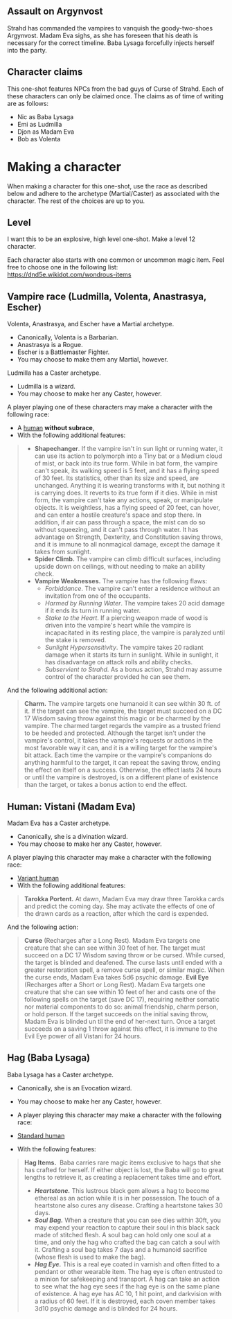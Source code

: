 ## Assault on Argynvost
Strahd has commanded the vampires to vanquish the goody-two-shoes Argynvost. Madam Eva sighs, as she has foreseen that his death is necessary for the correct timeline. Baba Lysaga forcefully injects herself into the party.

## Character claims
This one-shot features NPCs from the bad guys of Curse of Strahd. Each of these characters can only be claimed once. The claims as of time of writing are as follows:
* Nic as Baba Lysaga
* Emi as Ludmilla
* Djon as Madam Eva
* Bob as Volenta

# Making a character
When making a character for this one-shot, use the race as described below and adhere to the archetype (Martial/Caster) as associated with the character. The rest of the choices are up to you.

## Level
I want this to be an explosive, high level one-shot. Make a level 12 character.

Each character also starts with one common or uncommon magic item. Feel free to choose one in the following list: https://dnd5e.wikidot.com/wondrous-items

## Vampire race (Ludmilla, Volenta, Anastrasya, Escher)
Volenta, Anastrasya, and Escher have a Martial archetype.
* Canonically, Volenta is a Barbarian.
* Anastrasya is a Rogue.
* Escher is a Battlemaster Fighter.
* You may choose to make them any Martial, however.

Ludmilla has a Caster archetype.
* Ludmilla is a wizard.
* You may choose to make her any Caster, however.

A player playing one of these characters may make a character with the following race:
* A [human](https://dnd5e.wikidot.com/human) **without subrace**, 
* With the following additional features:
> - **Shapechanger**. If the vampire isn't in sun light or running water, it can use its action to polymorph into a Tiny bat or a Medium cloud of mist, or back into its true form. While in bat form, the vampire can't speak, its walking speed is 5 feet, and it has a flying speed of 30 feet. Its statistics, other than its size and speed, are unchanged. Anything it is wearing transforms with it, but nothing it is carrying does. It reverts to its true form if it dies. While in mist form, the vampire can't take any actions, speak, or manipulate objects. It is weightless, has a flying speed of 20 feet, can hover, and can enter a hostile creature's space and stop there. In addition, if air can pass through a space, the mist can do so without squeezing, and it can't pass through water. It has advantage on Strength, Dexterity, and Constitution saving throws, and it is immune to all nonmagical damage, except the damage it takes from sunlight.
> - **Spider Climb.** The vampire can climb difficult surfaces, including upside down on ceilings, without needing to make an ability check.
> - **Vampire Weaknesses.** The vampire has the following flaws: 
> 	- *Forbiddance*. The vampire can't enter a residence without an invitation from one of the occupants. 
> 	- *Harmed by Running Water*. The vampire takes 20 acid damage if it ends its turn in running water. 
> 	- *Stake to the Heart*. If a piercing weapon made of wood is driven into the vampire's heart while the vampire is incapacitated in its resting place, the vampire is paralyzed until the stake is removed. 
> 	- *Sunlight Hypersensitivity*. The vampire takes 20 radiant damage when it starts its turn in sunlight. While in sunlight, it has disadvantage on attack rolls and ability checks.
> 	- *Subservient to Strahd.* As a bonus action, Strahd may assume control of the character provided he can see them.

And the following additional action:
> **Charm.** The vampire targets one humanoid it can see within 30 ft. of it. If the target can see the vampire, the target must succeed on a DC 17 Wisdom saving throw against this magic or be charmed by the vampire. The charmed target regards the vampire as a trusted friend to be heeded and protected. Although the target isn't under the vampire's control, it takes the vampire's requests or actions in the most favorable way it can, and it is a willing target for the vampire's bit attack. Each time the vampire or the vampire's companions do anything harmful to the target, it can repeat the saving throw, ending the effect on itself on a success. Otherwise, the effect lasts 24 hours or until the vampire is destroyed, is on a different plane of existence than the target, or takes a bonus action to end the effect.
## Human: Vistani (Madam Eva)
Madam Eva has a Caster archetype. 
* Canonically, she is a divination wizard. 
* You may choose to make her any Caster, however.

A player playing  this character may make a character with the following race:
* [Variant human](https://dnd5e.wikidot.com/human)
* With the following additional features:
> **Tarokka Portent.** At dawn, Madam Eva may draw three Tarokka cards and predict the coming day. She may activate the effects of one of the drawn cards as a reaction, after which the card is expended.

And the following action:
> **Curse** (Recharges after a Long Rest). Madam Eva targets one creature that she can see within 30 feet of her. The target must succeed on a DC 17 Wisdom saving throw or be cursed. While cursed, the target is blinded and deafened. The curse lasts until ended with a greater restoration spell, a remove curse spell, or similar magic. When the curse ends, Madam Eva takes 5d6 psychic damage.
> **Evil Eye** (Recharges after a Short or Long Rest). Madam Eva targets one creature that she can see within 10 feet of her and casts one of the following spells on the target (save DC 17), requiring neither somatic nor material components to do so: animal friendship, charm person, or hold person. If the target succeeds on the initial saving throw, Madam Eva is blinded un­ til the end of her-next turn. Once a target succeeds on a saving 1 throw against this effect, it is immune to the Evil Eye power of all Vistani for 24 hours.
## Hag (Baba Lysaga)
Baba Lysaga has a Caster archetype. 
* Canonically, she is an Evocation wizard.
* You may choose to make her any Caster, however.

* A player playing  this character may make a character with the following race:
* [Standard human](https://dnd5e.wikidot.com/human)
* With the following features:
> **Hag Items.**  Baba carries rare magic items exclusive to hags that she has crafted for herself. If either object is lost, the Baba will go to great lengths to retrieve it, as creating a replacement takes time and effort.
> 	- _**Heartstone.**_ This lustrous black gem allows a hag to become ethereal as an action while it is in her possession. The touch of a heartstone also cures any disease. Crafting a heartstone takes 30 days.
> 	- _**Soul Bag.**_ When a creature that you can see dies within 30ft, you may expend your reaction to capture their soul in this black sack made of stitched flesh. A soul bag can hold only one soul at a time, and only the  hag who crafted the bag can catch a soul with it. Crafting a soul bag takes 7 days and a humanoid sacrifice (whose flesh is used to make the bag).
> 	- _**Hag Eye.**_ This is a real eye coated in varnish and often fitted to a pendant or other wearable item. The hag eye is often entrusted to a minion for safekeeping and transport. A hag can take an action to see what the hag eye sees if the hag eye is on the same plane of existence. A hag eye has AC 10, 1 hit point, and darkvision with a radius of 60 feet. If it is destroyed, each coven member takes 3d10 psychic damage and is blinded for 24 hours.